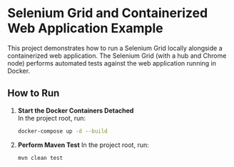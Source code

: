 # Selenium Grid and Containerized Web Application Example

This project demonstrates how to run a Selenium Grid locally alongside a containerized web application. The Selenium Grid (with a hub and Chrome node) performs automated tests against the web application running in Docker.

## How to Run

1. **Start the Docker Containers Detached**  
   In the project root, run:
   ```bash
   docker-compose up -d --build
2. **Perform Maven Test**
   In the project root, run:
   ```bash
   mvn clean test
